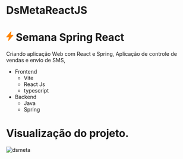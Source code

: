 # DsMetaReactJS

# ![DevSuperior logo](https://raw.githubusercontent.com/devsuperior/bds-assets/main/ds/devsuperior-logo-small.png) Semana Spring React

Criando aplicação Web com React e Spring,
Aplicação de controle de vendas e envio de SMS,

- Frontend
   - Vite
   - React Js
   - typescript
- Backend
   - Java
   - Spring
   
 # Visualização do projeto.
 
 ![dsmeta](https://user-images.githubusercontent.com/87835175/178315598-d30100e9-23ec-4856-b30f-bcba91953990.png)

